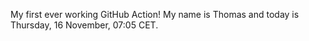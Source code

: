 My first ever working GitHub Action!
My name is Thomas and today is Thursday, 16 November, 07:05 CET. 
